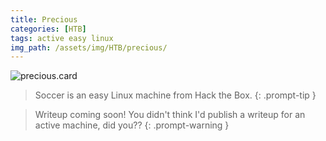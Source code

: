 ```yaml
---
title: Precious
categories: [HTB]
tags: active easy linux
img_path: /assets/img/HTB/precious/
---
```


![precious.card](Precious.png)

> Soccer is an easy Linux machine from Hack the Box. 
{: .prompt-tip }

> Writeup coming soon! You didn't think I'd publish a writeup for an active machine, did you??
{: .prompt-warning }